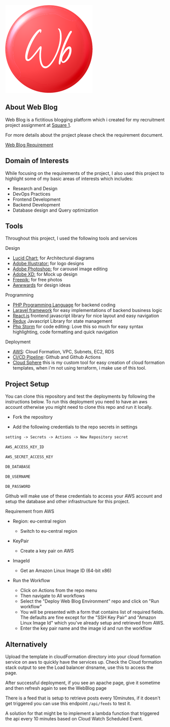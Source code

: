 ![Web Blog logo](./public/images//logo/webblog_logo.png "Web Blog logo")
## About Web Blog

Web Blog is a fictitious blogging platform which i created for my recruitment project assignment at [Square 1](https://square1.io/).

For more details about the project please check the requirement document.

[Web Blog Requirement](https://github.com/MoFoLuWaSo/square1-test/blob/master/Square1-WebBlog%20Requirements%20Document.pdf)

## Domain of Interests
While focusing on the requirements of the project, I also used this project to highlight some of my basic areas of interests which includes:

- Research and Design
- DevOps Practices
- Frontend Development
- Backend Development
- Database design and Query optimization

## Tools

Throughout this project, I used the following tools and services

Design
- [Lucid Chart:](https://www.lucidchart.com/) for Architectural diagrams
- [Adobe Illustrator:](https://www.adobe.com/products/illustrator.html) for logo designs
- [Adobe Photoshop:](https://www.adobe.com/products/photoshop.html) for carousel image editing 
- [Adobe XD:](https://www.adobe.com/products/xd.html) for Mock up design
- [Freepik:](https://www.freepik.com) for free photos
- [Awwwards](https://www.awwwards.com) for design ideas

Programming
- [PHP Programming Language](https://php.net) for backend coding 
- [Laravel framework](https://laravel.com) for easy implementations of backend business logic
- [React.js](https://reactjs.org/) frontend javascript library for nice layout and easy navigation
- [Redux](https://redux.js.org/) Javascript Library for state management
- [Php Storm](https://www.jetbrains.com/phpstorm) for code editing: Love this so much for easy syntax highlighting, code formatting and quick navigation

Deployment 
- [AWS](https://aws.amazon.com): Cloud Formation, VPC, Subnets, EC2, RDS
- [CI/CD Pipeline](https://github.com): Github and Github Actions
- [Cloud Sphere](https://github.com/MoFoLuWaSo/CloudSphere) this is my custom tool for easy creation of cloud formation templates, when i'm not using terraform, i make use of this tool.


 ## Project Setup 
 
 You can clone this repository and test the deployments by following the instructions below.
 To run this deployment you need to have an aws account otherwise you might need to clone this
 repo and run it locally.
 
- Fork the repository 


- Add the following credentials to the repo secrets in settings

`setting -> Secrets -> Actions -> New Repository secret`

`AWS_ACCESS_KEY_ID`

`AWS_SECRET_ACCESS_KEY`

`DB_DATABASE`

`DB_USERNAME`

`DB_PASSWORD`

 Github will make use of these credentials to access your AWS account and setup the database and other infrastructure for this project.
 
 Requirement from AWS
 - Region: eu-central region
    - Switch to eu-central region
 - KeyPair 
    - Create a key pair on AWS 
 - ImageId
    - Get an Amazon Linux Image ID (64-bit x86)
 
 - Run the Workflow
    - Click on Actions from the repo menu
    - Then navigate to All workflows
    - Select the "Deploy Web Blog Environment" repo and click on "Run workflow"
    - You will be presented with a form that contains list of required fields. The defaults are fine except for the "SSH Key Pair" and "Amazon Linux Image Id" which you've already setup and retrieved from AWS.
    - Enter the key pair name and the image id and run the workflow
    
  ## Alternatively
  Upload the template in cloudFormation directory into your cloud formation service on aws to quickly have the services up.
Check  the Cloud formation stack output to see the Load balancer  dnsname, use this to access the page.
 

After successful deployment, if you see an apache page, give it sometime and then refresh again to see the WebBlog page

There is a feed that is setup to retrieve posts every 10minutes, if it doesn't get triggered
you can use this endpoint `/api/feeds` to test it.

A solution for that might be to implement a lambda function that triggered the api every 10 minutes based on Cloud Watch Scheduled Event. 

